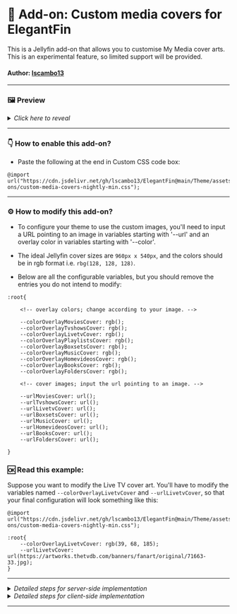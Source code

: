 # 🧩 Add-on:  Custom media covers for ElegantFin
This is a Jellyfin add-on that allows you to customise My Media cover arts. This is an experimental feature, so limited support will be provided.

#### **Author:** [lscambo13](https://github.com/lscambo13)

<hr>

### 🖼️ Preview

<details>
  <summary><i>Click here to reveal</i></summary>
  
<img src="https://github.com/lscambo13/ElegantFin/blob/main/Previews/10.%20My%20Media%20Cover%20Arts.png" style="width:720px;height:auto;"></img>

</details>

<hr>

### 👇 How to enable this add-on? 

- Paste the following at the end in Custom CSS code box:

```
@import url("https://cdn.jsdelivr.net/gh/lscambo13/ElegantFin@main/Theme/assets/add-ons/custom-media-covers-nightly-min.css");
```

<hr>

### ⚙️ How to modify this add-on? 

- To configure your theme to use the custom images, you'll need to input a URL pointing to an image in variables starting with '--url' and an overlay color in variables starting with '--color'.
	
- The ideal Jellyfin cover sizes are `960px x 540px`, and the colors should be in rgb format i.e. `rbg(128, 128, 128)`.
  
- Below are all the configurable variables, but you should remove the entries you do not intend to modify:


```
:root{

    <!-- overlay colors; change according to your image. -->

    --colorOverlayMoviesCover: rgb();
    --colorOverlayTvshowsCover: rgb();
    --colorOverlayLivetvCover: rgb();
    --colorOverlayPlaylistsCover: rgb();
    --colorOverlayBoxsetsCover: rgb();
    --colorOverlayMusicCover: rgb();
    --colorOverlayHomevideosCover: rgb();
    --colorOverlayBooksCover: rgb();
    --colorOverlayFoldersCover: rgb();

    <!-- cover images; input the url pointing to an image. -->

    --urlMoviesCover: url();
    --urlTvshowsCover: url();
    --urlLivetvCover: url();
    --urlBoxsetsCover: url();
    --urlMusicCover: url();
    --urlHomevideosCover: url();
    --urlBooksCover: url();
    --urlFoldersCover: url();

}
```

### 🆗 Read this example:
Suppose you want to modify the Live TV cover art. You'll have to modify the variables named `--colorOverlayLivetvCover` and `--urlLivetvCover`, so that your final configuration will look something like this:

```
@import url("https://cdn.jsdelivr.net/gh/lscambo13/ElegantFin@main/Theme/assets/add-ons/custom-media-covers-nightly-min.css");

:root{
    --colorOverlayLivetvCover: rgb(39, 68, 185);
    --urlLivetvCover: url(https://artworks.thetvdb.com/banners/fanart/original/71663-33.jpg);
}

```

<hr>

<details>
  <summary><i>Detailed steps for server-side implementation</i></summary>

1. Open Dashboard from Administration tab in Settings.
2. Select General tab from the side bar.
3. Scroll down to find Custom CSS code box under Branding section.
4. Paste the custom css in Custom CSS code box.
5. Click save
</details>

<details>
  <summary><i>Detailed steps for client-side implementation</i></summary>

1. Open Display tab in Settings.
2. Scroll down to find Custom CSS code box.
3. Paste the custom css in Custom CSS code box.
4. Click save.
</details>


<hr>

